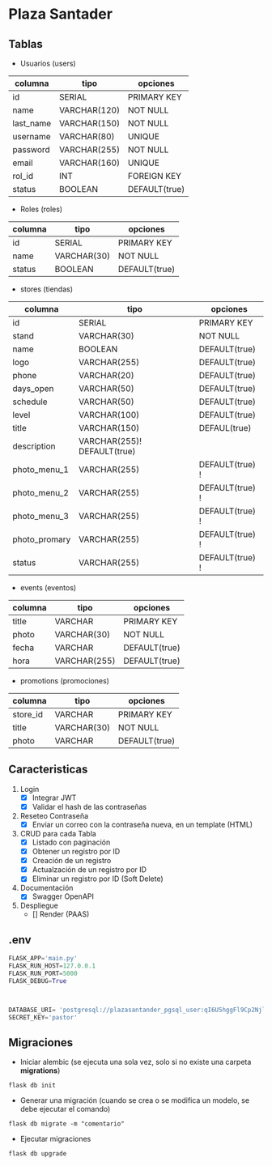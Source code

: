# Plaza Santader

## Tablas

- Usuarios (users)

| columna   | tipo         | opciones      |
| --------- | ------------ | ------------- |
| id        | SERIAL       | PRIMARY KEY   |
| name      | VARCHAR(120) | NOT NULL      |
| last_name | VARCHAR(150) | NOT NULL      |
| username  | VARCHAR(80)  | UNIQUE        |
| password  | VARCHAR(255) | NOT NULL      |
| email     | VARCHAR(160) | UNIQUE        |
| rol_id    | INT          | FOREIGN KEY   |
| status    | BOOLEAN      | DEFAULT(true) |

- Roles (roles)

| columna | tipo        | opciones      |
| ------- | ----------- | ------------- |
| id      | SERIAL      | PRIMARY KEY   |
| name    | VARCHAR(30) | NOT NULL      |
| status  | BOOLEAN     | DEFAULT(true) |



- stores (tiendas)


| columna      | tipo        | opciones      |
| -------      | ----------- | ------------- |
| id           | SERIAL      | PRIMARY KEY   |
| stand        | VARCHAR(30) | NOT NULL      |
| name         | BOOLEAN     | DEFAULT(true) |
| logo         | VARCHAR(255)| DEFAULT(true) |
| phone        | VARCHAR(20) | DEFAULT(true) |
|days_open     | VARCHAR(50) | DEFAULT(true) |
|schedule      | VARCHAR(50) | DEFAULT(true) |
|level         | VARCHAR(100)| DEFAULT(true) |
|title         | VARCHAR(150)| DEFAUL(true)  |
|description   | VARCHAR(255)! DEFAULT(true) |
|photo_menu_1  | VARCHAR(255)| DEFAULT(true) !
|photo_menu_2  | VARCHAR(255)| DEFAULT(true) !
|photo_menu_3  | VARCHAR(255)| DEFAULT(true) !
|photo_promary | VARCHAR(255)| DEFAULT(true) !
|status        | VARCHAR(255)| DEFAULT(true) !

- events (eventos)


| columna      | tipo        | opciones      |
| -------      | ----------- | ------------- |
| title        | VARCHAR     | PRIMARY KEY   |
| photo        | VARCHAR(30) | NOT NULL      |
| fecha        | VARCHAR     | DEFAULT(true) |
| hora         | VARCHAR(255)| DEFAULT(true) |

- promotions (promociones)


| columna      | tipo        | opciones      |
| -------      | ----------- | ------------- |
| store_id     | VARCHAR     | PRIMARY KEY   |
| title        | VARCHAR(30) | NOT NULL      |
| photo        | VARCHAR     | DEFAULT(true) |



## Caracteristicas

1. Login
   - [X] Integrar JWT
   - [X] Validar el hash de las contraseñas
2. Reseteo Contraseña
   - [X] Enviar un correo con la contraseña nueva, en un template (HTML)
3. CRUD para cada Tabla
   - [X] Listado con paginación
   - [X] Obtener un registro por ID
   - [X] Creación de un registro
   - [X] Actualzación de un registro por ID
   - [X] Eliminar un registro por ID (Soft Delete)

4. Documentación
   - [X] Swagger OpenAPI
5. Despliegue
   - [] Render (PAAS)

## .env

```py
FLASK_APP='main.py'
FLASK_RUN_HOST=127.0.0.1
FLASK_RUN_PORT=5000
FLASK_DEBUG=True



DATABASE_URI= 'postgresql://plazasantander_pgsql_user:qI6U5hggFl9Cp2NjlpdlDgkbJgRJwibI@dpg-ct5qtvt6l47c73fr2v70-a.virginia-postgres.render.com/plazasantander_pgsql'
SECRET_KEY='pastor'
```


## Migraciones

- Iniciar alembic (se ejecuta una sola vez, solo si no existe una carpeta **migrations**)

```ssh
flask db init
```

- Generar una migración (cuando se crea o se modifica un modelo, se debe ejecutar el comando)

```ssh
flask db migrate -m "comentario"
```

- Ejecutar migraciones

```ssh
flask db upgrade
```